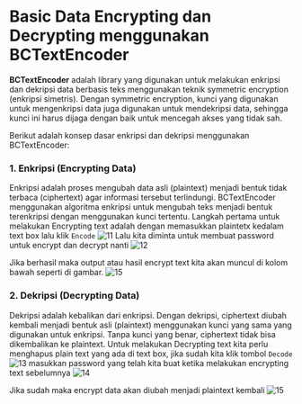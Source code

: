 # Basic Data Encrypting dan Decrypting menggunakan BCTextEncoder

**BCTextEncoder** adalah library yang digunakan untuk melakukan enkripsi dan dekripsi data berbasis teks menggunakan teknik symmetric encryption (enkripsi simetris). Dengan symmetric encryption, kunci yang digunakan untuk mengenkripsi data juga digunakan untuk mendekripsi data, sehingga kunci ini harus dijaga dengan baik untuk mencegah akses yang tidak sah.

Berikut adalah konsep dasar enkripsi dan dekripsi menggunakan BCTextEncoder:

### 1. Enkripsi (Encrypting Data)
Enkripsi adalah proses mengubah data asli (plaintext) menjadi bentuk tidak terbaca (ciphertext) agar informasi tersebut terlindungi. BCTextEncoder menggunakan algoritma enkripsi untuk mengubah teks menjadi bentuk terenkripsi dengan menggunakan kunci tertentu.
Langkah pertama untuk melakukan Encrypting text adalah dengan memasukkan plaintetx kedalam text box lalu klik `Encode`
![11](https://github.com/user-attachments/assets/d2e41a81-030b-4125-b0c7-19d83d17b584)
Lalu kita diminta untuk membuat password untuk encrypt dan decrypt nanti
![12](https://github.com/user-attachments/assets/a8df4dd2-3d2f-4896-af72-928a9407316f)

Jika berhasil maka output atau hasil encrypt text kita akan muncul di kolom bawah seperti di gambar.
![15](https://github.com/user-attachments/assets/b44bce15-6935-4301-816a-ebacb35ae404)

### 2. Dekripsi (Decrypting Data)
Dekripsi adalah kebalikan dari enkripsi. Dengan dekripsi, ciphertext diubah kembali menjadi bentuk asli (plaintext) menggunakan kunci yang sama yang digunakan untuk enkripsi. Tanpa kunci yang benar, ciphertext tidak bisa dikembalikan ke plaintext.
Untuk melakukan Decrypting text kita perlu menghapus plain text yang ada di text box, jika sudah kita klik tombol `Decode`
![13](https://github.com/user-attachments/assets/90953f62-d3a8-41d7-8d9a-64070ff2c611)
masukkan password yang telah kita buat ketika melakukan encrypting text sebelumnya 
![14](https://github.com/user-attachments/assets/04fd20ce-ae5b-4ea8-b13f-eb2648bb7c56)

Jika sudah maka encrypt data akan diubah menjadi plaintext kembali
![15](https://github.com/user-attachments/assets/202b8062-b1db-4b46-b75c-4e6fae50b002)
